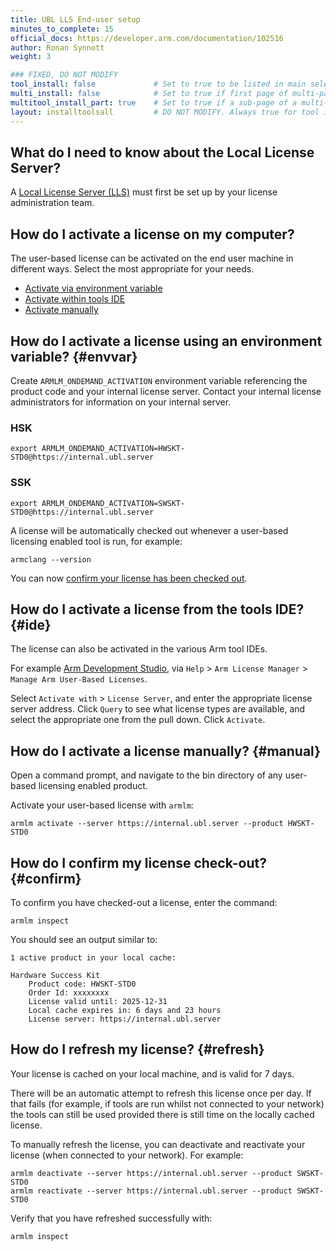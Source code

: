```yaml
---
title: UBL LLS End-user setup
minutes_to_complete: 15
official_docs: https://developer.arm.com/documentation/102516
author: Ronan Synnott
weight: 3

### FIXED, DO NOT MODIFY
tool_install: false             # Set to true to be listed in main selection page, else false
multi_install: false            # Set to true if first page of multi-page article, else false
multitool_install_part: true    # Set to true if a sub-page of a multi-page article, else false
layout: installtoolsall         # DO NOT MODIFY. Always true for tool install articles
---
```

## What do I need to know about the Local License Server?

A [Local License Server (LLS)](/install-guides/license/ubl_license_admin/) must first be set up by your license administration team.

## How do I activate a license on my computer?

The user-based license can be activated on the end user machine in different ways. Select the most appropriate for your needs.

* [Activate via environment variable](#envvar)
* [Activate within tools IDE](#ide)
* [Activate manually](#manual)

## How do I activate a license using an environment variable? {#envvar}

Create `ARMLM_ONDEMAND_ACTIVATION` environment variable referencing the product code and your internal license server. Contact your internal license administrators for information on your internal server.

### HSK
```console
export ARMLM_ONDEMAND_ACTIVATION=HWSKT-STD0@https://internal.ubl.server
```
### SSK
```console
export ARMLM_ONDEMAND_ACTIVATION=SWSKT-STD0@https://internal.ubl.server
```

A license will be automatically checked out whenever a user-based licensing enabled tool is run, for example:
```command
armclang --version
```
You can now [confirm your license has been checked out](#confirm).

## How do I activate a license from the tools IDE? {#ide}

The license can also be activated in the various Arm tool IDEs.

For example [Arm Development Studio](https://developer.arm.com/Tools%20and%20Software/Arm%20Development%20Studio), via `Help` > `Arm License Manager` > `Manage Arm User-Based Licenses`.

Select `Activate with` > `License Server`, and enter the appropriate license server address. Click `Query` to see what license types are available, and select the appropriate one from the pull down. Click `Activate`.

## How do I activate a license manually? {#manual}

Open a command prompt, and navigate to the bin directory of any user-based licensing enabled product.

Activate your user-based license with `armlm`:
```console
armlm activate --server https://internal.ubl.server --product HWSKT-STD0
```

## How do I confirm my license check-out? {#confirm}

To confirm you have checked-out a license, enter the command:
```console
armlm inspect
```

You should see an output similar to:
```output
1 active product in your local cache:

Hardware Success Kit
    Product code: HWSKT-STD0
    Order Id: xxxxxxxx
    License valid until: 2025-12-31
    Local cache expires in: 6 days and 23 hours
    License server: https://internal.ubl.server
```

## How do I refresh my license? {#refresh}

Your license is cached on your local machine, and is valid for 7 days.

There will be an automatic attempt to refresh this license once per day. If that fails (for example, if tools are run whilst not connected to your network) the tools can still be used provided there is still time on the locally cached license.

To manually refresh the license, you can deactivate and reactivate your license (when connected to your network). For example:
```command
armlm deactivate --server https://internal.ubl.server --product SWSKT-STD0
armlm reactivate --server https://internal.ubl.server --product SWSKT-STD0
```

Verify that you have refreshed successfully with:
```command
armlm inspect
```
